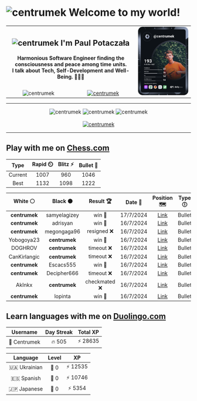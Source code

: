 <h1>
  <img
    src="https://emojis.slackmojis.com/emojis/images/1531849430/4246/blob-sunglasses.gif"
    width="30"
    alt="centrumek"
  />
  Welcome to my world!
</h1>

<table>
  <tbody>
    <tr>
      <td align="center" width="70%" colspan="2">
        <h2>
          <img
            src="https://raw.githubusercontent.com/MartinHeinz/MartinHeinz/master/wave.gif"
            width="30px"
            alt="centrumek"
          />
          I'm Paul Potaczała
        </h2>
        <h4>
          Harmonious Software Engineer finding the consciousness and peace among time units.
          <br/>
          I talk about Tech, Self-Development and Well-Being. 🌿🧘🚀
        </h4>
      </td>
      <td width="30%" rowspan="2">
        <a href="https://app.daily.dev/centrumek">
          <img
            src="./devcard.svg"
            alt="centrumek"
          />
        </a>
      </td>
    </tr>
    <tr align="center">
      <td>
        <img
          src="https://komarev.com/ghpvc/?username=centrumek&label=visitors&color=0e75b6&style=flat"
          alt="centrumek"
        >
      </td>
      <td>
        <a href="https://stackoverflow.com/users/14496012/centrumek">
          <img
            src="https://stackoverflow.com/users/flair/14496012.png?theme=dark"
            alt="centrumek"
          >
        </a>
      </td>
    </tr>
  </tbody>
</table>

---
<div align="center">
  <img 
    src="https://github-readme-stats.vercel.app/api?username=centrumek&show_icons=true&count_private=true&theme=dark&hide_border=true&hide=issues,contribs&bg_color=00000000"
    alt="centrumek"
  />
  <img
    src="https://github-readme-stats.vercel.app/api/top-langs/?username=centrumek&layout=compact&hide_border=true&theme=dark&bg_color=00000000&langs_count=6&exclude_repo=air-statistic-app"
    alt="centrumek"
  />
  <img 
    src="https://github-readme-streak-stats.herokuapp.com?user=centrumek&theme=dark&hide_border=true&background=FFFFFF00"
    alt="centrumek"
  />
  <br/>
  <br/>
  <a href="https://www.buymeacoffee.com/centrumek">
    <img
      src="https://cdn.buymeacoffee.com/buttons/v2/default-orange.png"
      height="50"
      width="210"
      alt="centrumek"
    />
  </a>
</div>

---

## Play with me on [Chess.com](https://www.chess.com/member/centrumek)

<div align="center">
<!--START_SECTION:chessStats-->
<!-- Automatically generated with https://github.com/Balastrong/chess-stats-action -->

| Type | Rapid ⏲️ | Blitz ⚡ | Bullet 🔫 |
|:---:|:---:|:---:|:---:|
| Current | 1007 | 960 | 1046 |
| Best | 1132 | 1098 | 1222 |

| White ⚪ | Black ⚫ | Result 🏆 | Date 📅 | Position 🗺️ | Type 🕕 |
|:---:|:---:|:---:|:---:|:---:|:---:|
| **centrumek** | samyelagizey | win 🥇 | 17/7/2024 | <a href="http://www.ee.unb.ca/cgi-bin/tervo/fen.pl?select=r4r2/8/2k2b2/p1p1p2n/3pP1pP/3Pq1P1/K3B3/2N5 b - -">Link</a> | Bullet |
| **centrumek** | adrisyan | win 🥇 | 16/7/2024 | <a href="http://www.ee.unb.ca/cgi-bin/tervo/fen.pl?select=7r/7p/pk3bp1/1pB1n3/6P1/P4PK1/6BP/2R5 b - -">Link</a> | Bullet |
| **centrumek** | megongaga96 | resigned ❌ | 16/7/2024 | <a href="http://www.ee.unb.ca/cgi-bin/tervo/fen.pl?select=7k/p6p/3p3P/3r4/5K2/8/8/1q6 w - -">Link</a> | Bullet |
| Yobogoya23 | **centrumek** | win 🥇 | 16/7/2024 | <a href="http://www.ee.unb.ca/cgi-bin/tervo/fen.pl?select=4R3/Bbk3pp/2p1Bp1n/1p6/8/2P5/P1P2PPP/3r2K1 w - -">Link</a> | Bullet |
| DOGHROV | **centrumek** | timeout ❌ | 16/7/2024 | <a href="http://www.ee.unb.ca/cgi-bin/tervo/fen.pl?select=8/8/8/5k1p/4N2r/4qPpP/6K1/8 b - -">Link</a> | Bullet |
| CanKirlangic | **centrumek** | timeout ❌ | 16/7/2024 | <a href="http://www.ee.unb.ca/cgi-bin/tervo/fen.pl?select=3R4/8/8/8/2P1k3/8/P7/6K1 b - -">Link</a> | Bullet |
| **centrumek** | Escacs555 | win 🥇 | 16/7/2024 | <a href="http://www.ee.unb.ca/cgi-bin/tervo/fen.pl?select=8/R4pk1/P3b3/8/4K3/7p/r7/8 b - -">Link</a> | Bullet |
| **centrumek** | Decipher666 | timeout ❌ | 16/7/2024 | <a href="http://www.ee.unb.ca/cgi-bin/tervo/fen.pl?select=2rq1rk1/1p3pp1/7p/4P1P1/1p1p1P2/3Q4/PP6/R3K2R w KQ -">Link</a> | Bullet |
| AkInkx | **centrumek** | checkmated ❌ | 16/7/2024 | <a href="http://www.ee.unb.ca/cgi-bin/tervo/fen.pl?select=8/8/p2Q4/kp3K2/1Q6/8/8/8 b - -">Link</a> | Bullet |
| **centrumek** | lopinta | win 🥇 | 16/7/2024 | <a href="http://www.ee.unb.ca/cgi-bin/tervo/fen.pl?select=8/5p1k/7p/p2Pp3/q2pPPP1/4b2P/2R1K1B1/8 b - -">Link</a> | Bullet |

<!--END_SECTION:chessStats-->
</div>

## Learn languages with me on [Duolingo.com](https://www.duolingo.com/profile/Centrumek)

<div align="center">
<!--START_SECTION:duolingoStats-->
<!-- Automatically generated with https://github.com/centrumek/duolingo-readme-stats-->

| Username | Day Streak | Total XP |
|:---:|:---:|:---:|
| 👤 Centrumek | 🔥 505 | ⚡ 28635 |

| Language | Level | XP |
|:---:|:---:|:---:|
| 🇺🇦 Ukrainian | 👑 0 | ⚡ 12535 |
| 🇪🇸 Spanish | 👑 0 | ⚡ 10746 |
| 🇯🇵 Japanese | 👑 0 | ⚡ 5354 |

<!--END_SECTION:duolingoStats-->
</div>
<!--
**centrumek/centrumek** is a ✨ _special_ ✨ repository because its `README.md` (this file) appears on your GitHub profile.

Here are some ideas to get you started:

- 🔭 I’m currently working on ...
- 🌱 I’m currently learning ...
- 👯 I’m looking to collaborate on ...
- 🤔 I’m looking for help with ...
- 💬 Ask me about ...
- 📫 How to reach me: ...
- 😄 Pronouns: ...
- ⚡ Fun fact: ...
-->
